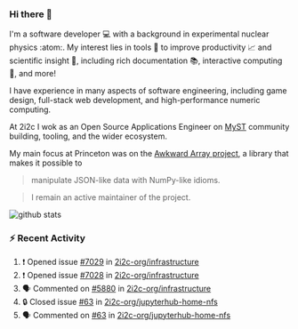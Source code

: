 ### Hi there 👋 

I'm a software developer 💻 with a background in experimental nuclear physics :atom:. My interest lies in tools :wrench: to improve productivity :chart_with_upwards_trend: and scientific insight :telescope:, including rich documentation 📚, interactive computing 🧮, and more! 

I have experience in many aspects of software engineering, including game design, full-stack web development, and high-performance numeric computing. 

At 2i2c I wok as an Open Source Applications Engineer on [MyST](https://github.com/jupyter-book/mystmd) community building, tooling, and the wider ecosystem. 

My main focus at Princeton was on the [Awkward Array project](awkward-array.org/), a library that makes it possible to 
> manipulate JSON-like data with NumPy-like idioms.

> I remain an active maintainer of the project. 

![github stats](https://github-readme-stats.vercel.app/api?username=agoose77&show_icons=true&hide_rank=true&hide_title=true&bg_color=30,e76445,904e95&text_color=efe3ec&icon_color=efe3ec)
<!--
**agoose77/agoose77** is a ✨ _special_ ✨ repository because its `README.md` (this file) appears on your GitHub profile.

Here are some ideas to get you started:

- 🔭 I’m currently working on ...
- 🌱 I’m currently learning ...
- 👯 I’m looking to collaborate on ...
- 🤔 I’m looking for help with ...
- 💬 Ask me about ...
- 📫 How to reach me: ...
- 😄 Pronouns: ...
- ⚡ Fun fact: ...
-->

### :zap: Recent Activity

<!--START_SECTION:activity-->
1. ❗ Opened issue [#7029](https://github.com/2i2c-org/infrastructure/issues/7029) in [2i2c-org/infrastructure](https://github.com/2i2c-org/infrastructure)
2. ❗ Opened issue [#7028](https://github.com/2i2c-org/infrastructure/issues/7028) in [2i2c-org/infrastructure](https://github.com/2i2c-org/infrastructure)
3. 🗣 Commented on [#5880](https://github.com/2i2c-org/infrastructure/issues/5880#issuecomment-3451035229) in [2i2c-org/infrastructure](https://github.com/2i2c-org/infrastructure)
4. 🔒 Closed issue [#63](https://github.com/2i2c-org/jupyterhub-home-nfs/issues/63) in [2i2c-org/jupyterhub-home-nfs](https://github.com/2i2c-org/jupyterhub-home-nfs)
5. 🗣 Commented on [#63](https://github.com/2i2c-org/jupyterhub-home-nfs/issues/63#issuecomment-3451031258) in [2i2c-org/jupyterhub-home-nfs](https://github.com/2i2c-org/jupyterhub-home-nfs)
<!--END_SECTION:activity-->
